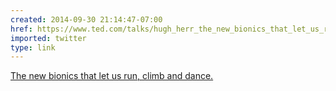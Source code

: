 ```yaml
---
created: 2014-09-30 21:14:47-07:00
href: https://www.ted.com/talks/hugh_herr_the_new_bionics_that_let_us_run_climb_and_dance
imported: twitter
type: link
---
```


[The new bionics that let us run, climb and dance.](https://www.ted.com/talks/hugh_herr_the_new_bionics_that_let_us_run_climb_and_dance)